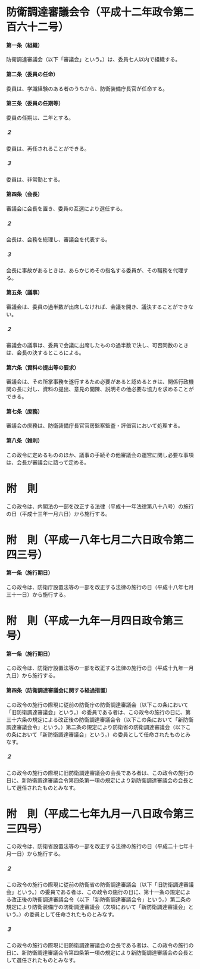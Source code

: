 # 防衛調達審議会令（平成十二年政令第二百六十二号）
#### 第一条（組織）
防衛調達審議会（以下「審議会」という。）は、委員七人以内で組織する。
#### 第二条（委員の任命）
委員は、学識経験のある者のうちから、防衛装備庁長官が任命する。
#### 第三条（委員の任期等）
委員の任期は、二年とする。
##### ２
委員は、再任されることができる。
##### ３
委員は、非常勤とする。
#### 第四条（会長）
審議会に会長を置き、委員の互選により選任する。
##### ２
会長は、会務を総理し、審議会を代表する。
##### ３
会長に事故があるときは、あらかじめその指名する委員が、その職務を代理する。
#### 第五条（議事）
審議会は、委員の過半数が出席しなければ、会議を開き、議決することができない。
##### ２
審議会の議事は、委員で会議に出席したものの過半数で決し、可否同数のときは、会長の決するところによる。
#### 第六条（資料の提出等の要求）
審議会は、その所掌事務を遂行するため必要があると認めるときは、関係行政機関の長に対し、資料の提出、意見の開陳、説明その他必要な協力を求めることができる。
#### 第七条（庶務）
審議会の庶務は、防衛装備庁長官官房監察監査・評価官において処理する。
#### 第八条（雑則）
この政令に定めるもののほか、議事の手続その他審議会の運営に関し必要な事項は、会長が審議会に諮って定める。
# 附　則
この政令は、内閣法の一部を改正する法律（平成十一年法律第八十八号）の施行の日（平成十三年一月六日）から施行する。
# 附　則（平成一八年七月二六日政令第二四三号）
#### 第一条（施行期日）
この政令は、防衛庁設置法等の一部を改正する法律の施行の日（平成十八年七月三十一日）から施行する。
# 附　則（平成一九年一月四日政令第三号）
#### 第一条（施行期日）
この政令は、防衛庁設置法等の一部を改正する法律の施行の日（平成十九年一月九日）から施行する。
#### 第四条（防衛調達審議会に関する経過措置）
この政令の施行の際現に従前の防衛庁の防衛調達審議会（以下この条において「旧防衛調達審議会」という。）の委員である者は、この政令の施行の日に、第三十六条の規定による改正後の防衛調達審議会令（以下この条において「新防衛調達審議会令」という。）第二条の規定により防衛省の防衛調達審議会（以下この条において「新防衛調達審議会」という。）の委員として任命されたものとみなす。
##### ２
この政令の施行の際現に旧防衛調達審議会の会長である者は、この政令の施行の日に、新防衛調達審議会令第四条第一項の規定により新防衛調達審議会の会長として選任されたものとみなす。
# 附　則（平成二七年九月一八日政令第三三四号）
この政令は、防衛省設置法等の一部を改正する法律の施行の日（平成二十七年十月一日）から施行する。
##### ２
この政令の施行の際現に従前の防衛省の防衛調達審議会（以下「旧防衛調達審議会」という。）の委員である者は、この政令の施行の日に、第十一条の規定による改正後の防衛調達審議会令（以下「新防衛調達審議会令」という。）第二条の規定により防衛装備庁の防衛調達審議会（次項において「新防衛調達審議会」という。）の委員として任命されたものとみなす。
##### ３
この政令の施行の際現に旧防衛調達審議会の会長である者は、この政令の施行の日に、新防衛調達審議会令第四条第一項の規定により新防衛調達審議会の会長として選任されたものとみなす。

